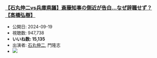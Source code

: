 ### [【石丸伸二vs兵庫県議】斎藤知事の側近が告白…なぜ辞職せず？【高橋弘樹】](https://www.youtube.com/watch?v=V2AJCMmVW2I)
-   公開日: 2024-09-19
-   視聴数: 947,738
-   **いいね数: 15,135**
-   出演者: [石丸伸二](/rehacq_fan/people/石丸伸二 "wikilink"), 門隆志
- [![](https://img.youtube.com/vi/V2AJCMmVW2I/hqdefault.jpg)](https://www.youtube.com/watch?v=V2AJCMmVW2I)
